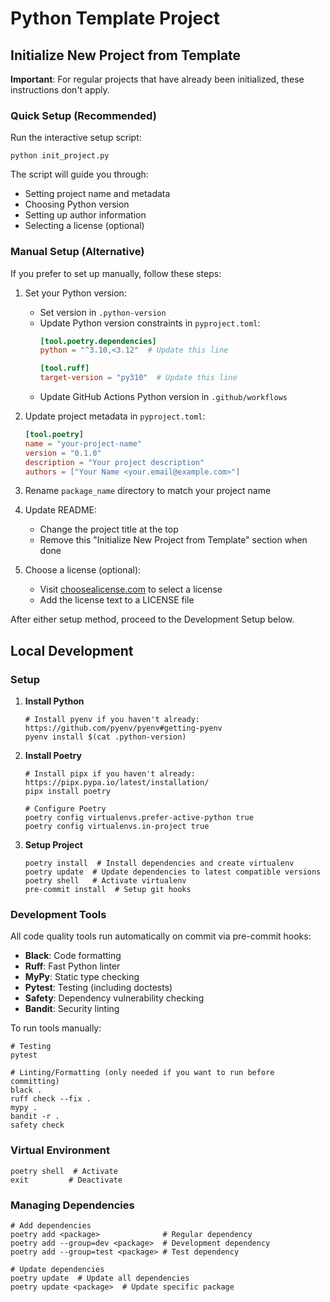 # Python Template Project

## Initialize New Project from Template
**Important**: For regular projects that have already been initialized, these instructions don't apply.

### Quick Setup (Recommended)
Run the interactive setup script:
```shell
python init_project.py
```

The script will guide you through:
- Setting project name and metadata
- Choosing Python version
- Setting up author information
- Selecting a license (optional)

### Manual Setup (Alternative)
If you prefer to set up manually, follow these steps:

1. Set your Python version:
   - Set version in `.python-version`
   - Update Python version constraints in `pyproject.toml`:
     ```toml
     [tool.poetry.dependencies]
     python = "^3.10,<3.12"  # Update this line
     
     [tool.ruff]
     target-version = "py310"  # Update this line
     ```
   - Update GitHub Actions Python version in `.github/workflows`

2. Update project metadata in `pyproject.toml`:
   ```toml
   [tool.poetry]
   name = "your-project-name"
   version = "0.1.0"
   description = "Your project description"
   authors = ["Your Name <your.email@example.com>"]
   ```

3. Rename `package_name` directory to match your project name

4. Update README:
   - Change the project title at the top
   - Remove this "Initialize New Project from Template" section when done

5. Choose a license (optional):
   - Visit [choosealicense.com](https://choosealicense.com/) to select a license
   - Add the license text to a LICENSE file

After either setup method, proceed to the Development Setup below.

## Local Development

### Setup

1. **Install Python**
   ```shell
   # Install pyenv if you haven't already: https://github.com/pyenv/pyenv#getting-pyenv
   pyenv install $(cat .python-version)
   ```

2. **Install Poetry**
   ```shell
   # Install pipx if you haven't already: https://pipx.pypa.io/latest/installation/
   pipx install poetry
   
   # Configure Poetry
   poetry config virtualenvs.prefer-active-python true
   poetry config virtualenvs.in-project true
   ```

3. **Setup Project**
   ```shell
   poetry install  # Install dependencies and create virtualenv
   poetry update  # Update dependencies to latest compatible versions
   poetry shell   # Activate virtualenv
   pre-commit install  # Setup git hooks
   ```

### Development Tools

All code quality tools run automatically on commit via pre-commit hooks:
- **Black**: Code formatting
- **Ruff**: Fast Python linter
- **MyPy**: Static type checking
- **Pytest**: Testing (including doctests)
- **Safety**: Dependency vulnerability checking
- **Bandit**: Security linting

To run tools manually:
```shell
# Testing
pytest

# Linting/Formatting (only needed if you want to run before committing)
black .
ruff check --fix .
mypy .
bandit -r .
safety check
```

### Virtual Environment
```shell
poetry shell  # Activate
exit         # Deactivate
```

### Managing Dependencies
```shell
# Add dependencies
poetry add <package>              # Regular dependency
poetry add --group=dev <package>  # Development dependency
poetry add --group=test <package> # Test dependency

# Update dependencies
poetry update  # Update all dependencies
poetry update <package>  # Update specific package
```
